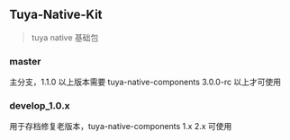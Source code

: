 ## Tuya-Native-Kit

> tuya native 基础包

### master 

主分支，1.1.0 以上版本需要 tuya-native-components 3.0.0-rc 以上才可使用

### develop_1.0.x

用于存档修复老版本，tuya-native-components 1.x 2.x 可使用
